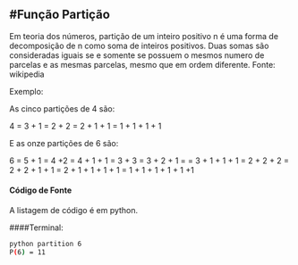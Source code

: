 
#Função Partição
---------------
Em teoria dos números, partição de um inteiro positivo n é uma forma de decomposição de n como soma de inteiros positivos. Duas somas são consideradas iguais se e somente se possuem o mesmos numero de parcelas e as mesmas parcelas, mesmo que em ordem diferente.
Fonte: wikipedia

Exemplo:

As cinco partições de 4 são:

4 = 3 + 1 = 2 + 2 = 2 + 1 + 1 = 1 + 1 + 1 + 1

E as onze partições de 6 são:

6 = 5 + 1 = 4 +2 = 4 + 1 + 1 = 3 + 3 = 3 + 2 + 1 =
= 3 + 1 + 1 + 1 = 2 + 2 + 2 = 2 + 2 + 1 + 1 = 2 + 1 + 1 + 1 + 1 = 1 + 1 + 1 + 1 + 1 +1

#### Código de Fonte

   A listagem de código é em python. 
   
####Terminal:

```sh
python partition 6
P(6) = 11
```
 
 
